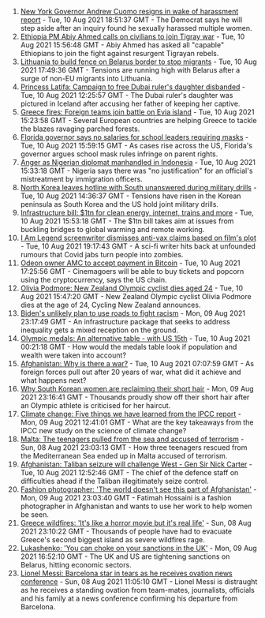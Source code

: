 1. [New York Governor Andrew Cuomo resigns in wake of harassment report](https://www.bbc.co.uk/news/world-us-canada-58164719) - Tue, 10 Aug 2021 18:51:37 GMT - The Democrat says he will step aside after an inquiry found he sexually harassed multiple women.
2. [Ethiopia PM Abiy Ahmed calls on civilians to join Tigray war](https://www.bbc.co.uk/news/world-africa-58163641) - Tue, 10 Aug 2021 15:56:48 GMT - Abiy Ahmed has asked all "capable" Ethiopians to join the fight against resurgent Tigrayan rebels.
3. [Lithuania to build fence on Belarus border to stop migrants](https://www.bbc.co.uk/news/world-europe-58163073) - Tue, 10 Aug 2021 17:49:36 GMT - Tensions are running high with Belarus after a surge of non-EU migrants into Lithuania.
4. [Princess Latifa: Campaign to free Dubai ruler's daughter disbanded](https://www.bbc.co.uk/news/world-middle-east-58156419) - Tue, 10 Aug 2021 12:25:57 GMT - The Dubai ruler's daughter was pictured in Iceland after accusing her father of keeping her captive.
5. [Greece fires: Foreign teams join battle on Evia island](https://www.bbc.co.uk/news/world-europe-58160938) - Tue, 10 Aug 2021 15:23:58 GMT - Several European countries are helping Greece to tackle the blazes ravaging parched forests.
6. [Florida governor says no salaries for school leaders requiring masks](https://www.bbc.co.uk/news/world-us-canada-58162329) - Tue, 10 Aug 2021 15:59:15 GMT - As cases rise across the US, Florida's governor argues school mask rules infringe on parent rights.
7. [Anger as Nigerian diplomat manhandled in Indonesia](https://www.bbc.co.uk/news/world-africa-58159675) - Tue, 10 Aug 2021 15:33:18 GMT - Nigeria says there was "no justification" for an official's mistreatment by immigration officers.
8. [North Korea leaves hotline with South unanswered during military drills](https://www.bbc.co.uk/news/world-asia-58162289) - Tue, 10 Aug 2021 14:36:37 GMT - Tensions have risen in the Korean peninsula as South Korea and the US hold joint military drills.
9. [Infrastructure bill: $1tn for clean energy, internet, trains and more](https://www.bbc.co.uk/news/world-us-canada-58152467) - Tue, 10 Aug 2021 15:53:18 GMT - The $1tn bill takes aim at issues from buckling bridges to global warming and remote working.
10. [I Am Legend screenwriter dismisses anti-vax claims based on film's plot](https://www.bbc.co.uk/news/entertainment-arts-58164833) - Tue, 10 Aug 2021 19:17:43 GMT - A sci-fi writer hits back at unfounded rumours that Covid jabs turn people into zombies.
11. [Odeon owner AMC to accept payment in Bitcoin](https://www.bbc.co.uk/news/business-58163914) - Tue, 10 Aug 2021 17:25:56 GMT - Cinemagoers will be able to buy tickets and popcorn using the cryptocurrency, says the US chain.
12. [Olivia Podmore: New Zealand Olympic cyclist dies aged 24](https://www.bbc.co.uk/sport/cycling/58157072) - Tue, 10 Aug 2021 15:47:20 GMT - New Zealand Olympic cyclist Olivia Podmore dies at the age of 24, Cycling New Zealand announces.
13. [Biden's unlikely plan to use roads to fight racism](https://www.bbc.co.uk/news/world-us-canada-58106414) - Mon, 09 Aug 2021 23:17:49 GMT - An infrastructure package that seeks to address inequality gets a mixed reception on the ground.
14. [Olympic medals: An alternative table - with US 15th](https://www.bbc.co.uk/news/world-us-canada-58143550) - Tue, 10 Aug 2021 00:21:18 GMT - How would the medals table look if population and wealth were taken into account?
15. [Afghanistan: Why is there a war?](https://www.bbc.co.uk/news/world-asia-49192495) - Tue, 10 Aug 2021 07:07:59 GMT - As foreign forces pull out after 20 years of war, what did it achieve and what happens next?
16. [Why South Korean women are reclaiming their short hair](https://www.bbc.co.uk/news/world-asia-58082355) - Mon, 09 Aug 2021 23:16:41 GMT - Thousands proudly show off their short hair after an Olympic athlete is criticised for her haircut.
17. [Climate change: Five things we have learned from the IPCC report](https://www.bbc.co.uk/news/science-environment-58138714) - Mon, 09 Aug 2021 12:41:01 GMT - What are the key takeaways from the IPCC new study on the science of climate change?
18. [Malta: The teenagers pulled from the sea and accused of terrorism](https://www.bbc.co.uk/news/world-57988934) - Sun, 08 Aug 2021 23:03:13 GMT - How three teenagers rescued from the Mediterranean Sea ended up in Malta accused of terrorism.
19. [Afghanistan: Taliban seizure will challenge West - Gen Sir Nick Carter](https://www.bbc.co.uk/news/world-asia-58158658) - Tue, 10 Aug 2021 12:52:46 GMT - The chief of the defence staff on difficulties ahead if the Taliban illegitimately seize control.
20. [Fashion photographer: 'The world doesn't see this part of Afghanistan'](https://www.bbc.co.uk/news/world-asia-58147426) - Mon, 09 Aug 2021 23:03:40 GMT - Fatimah Hossaini is a fashion photographer in Afghanistan and wants to use her work to help women be seen.
21. [Greece wildfires: 'It's like a horror movie but it's real life'](https://www.bbc.co.uk/news/world-europe-58141236) - Sun, 08 Aug 2021 23:10:22 GMT - Thousands of people have had to evacuate Greece's second biggest island as severe wildfires rage.
22. [Lukashenko: 'You can choke on your sanctions in the UK'](https://www.bbc.co.uk/news/world-europe-58150328) - Mon, 09 Aug 2021 16:52:10 GMT - The UK and US are tightening sanctions on Belarus, hitting economic sectors.
23. [Lionel Messi: Barcelona star in tears as he receives ovation news conference](https://www.bbc.co.uk/sport/av/football/58137848) - Sun, 08 Aug 2021 11:05:10 GMT - Lionel Messi is distraught as he receives a standing ovation from team-mates, journalists, officials and his family at a news conference confirming his departure from Barcelona.
